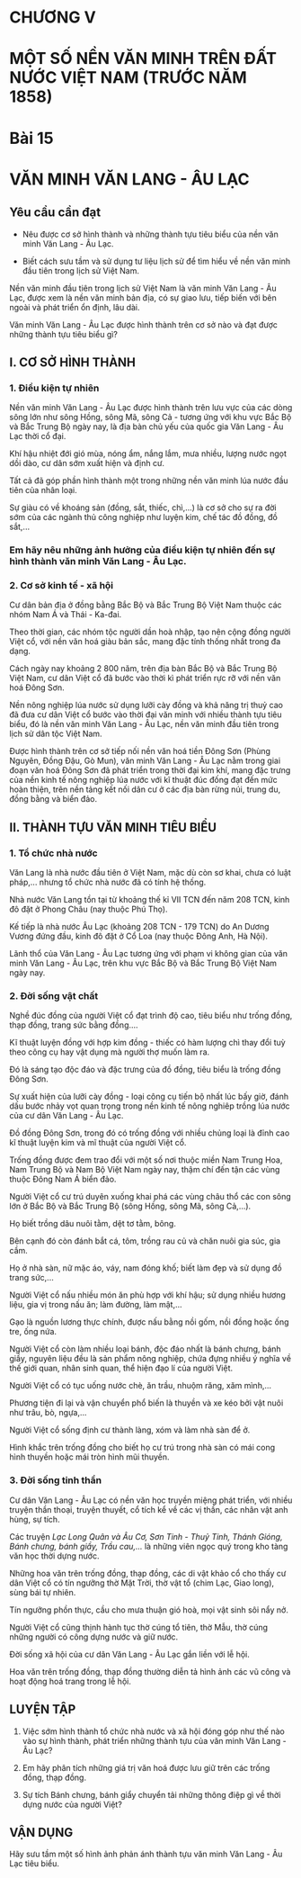 # CHƯƠNG V

# MỘT SỐ NỀN VĂN MINH TRÊN ĐẤT NƯỚC VIỆT NAM (TRƯỚC NĂM 1858)

# Bài 15

# VĂN MINH VĂN LANG - ÂU LẠC

## Yêu cầu cần đạt

- Nêu được cơ sở hình thành và những thành tựu tiêu biểu của nền văn minh Văn Lang - Âu Lạc.

- Biết cách sưu tầm và sử dụng tư liệu lịch sử để tìm hiểu về nền văn minh đầu tiên trong lịch sử Việt Nam.

Nền văn minh đầu tiên trong lịch sử Việt Nam là văn minh Văn Lang - Âu Lạc, được xem là nền văn minh bản địa, có sự giao lưu, tiếp biến với bên ngoài và phát triển ổn định, lâu dài.

Văn minh Văn Lang - Âu Lạc được hình thành trên cơ sở nào và đạt được những thành tựu tiêu biểu gì?

## I. CƠ SỞ HÌNH THÀNH

### 1. Điều kiện tự nhiên

Nền văn minh Văn Lang - Âu Lạc được hình thành trên lưu vực của các dòng sông lớn như sông Hồng, sông Mã, sông Cả - tương ứng với khu vực Bắc Bộ và Bắc Trung Bộ ngày nay, là địa bàn chủ yếu của quốc gia Văn Lang - Âu Lạc thời cổ đại.

Khí hậu nhiệt đới gió mùa, nóng ẩm, nắng lắm, mưa nhiều, lượng nước ngọt dồi dào, cư dân sớm xuất hiện và định cư.

Tất cả đã góp phần hình thành một trong những nền văn minh lúa nước đầu tiên của nhân loại.

Sự giàu có về khoáng sản (đồng, sắt, thiếc, chì,...) là cơ sở cho sự ra đời sớm của các ngành thủ công nghiệp như luyện kim, chế tác đồ đồng, đồ sắt,...

### Em hãy nêu những ảnh hưởng của điều kiện tự nhiên đến sự hình thành văn minh Văn Lang - Âu Lạc.

### 2. Cơ sở kinh tế - xã hội

Cư dân bản địa ở đồng bằng Bắc Bộ và Bắc Trung Bộ Việt Nam thuộc các nhóm Nam Á và Thái - Ka-đai.

Theo thời gian, các nhóm tộc người dần hoà nhập, tạo nên cộng đồng người Việt cổ, với nền văn hoá giàu bản sắc, mang đặc tính thống nhất trong đa dạng.

Cách ngày nay khoảng 2 800 năm, trên địa bàn Bắc Bộ và Bắc Trung Bộ Việt Nam, cư dân Việt cổ đã bước vào thời kì phát triển rực rỡ với nền văn hoá Đông Sơn.

Nền nông nghiệp lúa nước sử dụng lưỡi cày đồng và khả năng trị thuỷ cao đã đưa cư dân Việt cổ bước vào thời đại văn minh với nhiều thành tựu tiêu biểu, đó là nền văn minh Văn Lang - Âu Lạc, nền văn minh đầu tiên trong lịch sử dân tộc Việt Nam.

Được hình thành trên cơ sở tiếp nối nền văn hoá tiền Đông Sơn (Phùng Nguyên, Đồng Đậu, Gò Mun), văn minh Văn Lang - Âu Lạc nằm trong giai đoạn văn hoá Đông Sơn đã phát triển trong thời đại kim khí, mang đặc trưng của nền kinh tế nông nghiệp lúa nước với kĩ thuật đúc đống đạt đến mức hoàn thiện, trên nền tảng kết nối dân cư ở các địa bàn rừng núi, trung du, đồng bằng và biển đảo.

## II. THÀNH TỰU VĂN MINH TIÊU BIỂU

### 1. Tổ chức nhà nước

Văn Lang là nhà nước đầu tiên ở Việt Nam, mặc dù còn sơ khai, chưa có luật pháp,... nhưng tổ chức nhà nước đã có tính hệ thống.

Nhà nước Văn Lang tồn tại từ khoảng thế kỉ VII TCN đến năm 208 TCN, kinh đô đặt ở Phong Châu (nay thuộc Phú Thọ).

Kế tiếp là nhà nước Âu Lạc (khoảng 208 TCN - 179 TCN) do An Dương Vương đứng đầu, kinh đô đặt ở Cổ Loa (nay thuộc Đông Anh, Hà Nội).

Lãnh thổ của Văn Lang - Âu Lạc tương ứng với phạm vi không gian của văn minh Văn Lang - Âu Lạc, trên khu vực Bắc Bộ và Bắc Trung Bộ Việt Nam ngày nay.

### 2. Đời sống vật chất

Nghề đúc đồng của người Việt cổ đạt trình độ cao, tiêu biểu như trống đồng, thạp đồng, trang sức bằng đồng....

Kĩ thuật luyện đồng với hợp kim đồng - thiếc có hàm lượng chì thay đổi tuỳ theo công cụ hay vật dụng mà người thợ muốn làm ra.

Đó là sáng tạo độc đáo và đặc trưng của đồ đồng, tiêu biểu là trống đồng Đông Sơn.

Sự xuất hiện của lưỡi cày đồng - loại công cụ tiến bộ nhất lúc bấy giờ, đánh dấu bước nhảy vọt quan trọng trong nền kinh tế nông nghiêp trồng lúa nước của cư dân Văn Lang - Âu Lạc.

Đồ đồng Đông Sơn, trong đó có trống đồng với nhiều chủng loại là đỉnh cao kĩ thuật luyện kim và mĩ thuật của người Việt cổ.

Trống đồng được đem trao đổi với một số nơi thuộc miền Nam Trung Hoa, Nam Trung Bộ và Nam Bộ Việt Nam ngày nay, thậm chí đến tận các vùng thuộc Đông Nam Á biển đảo.

Người Việt cổ cư trú duyên xuống khai phá các vùng châu thổ các con sông lớn ở Bắc Bộ và Bắc Trung Bộ (sông Hồng, sông Mã, sông Cả,...).

Họ biết trồng dâu nuôi tằm, dệt tơ tằm, bông.

Bên cạnh đó còn đánh bắt cá, tôm, trồng rau củ và chăn nuôi gia súc, gia cầm.

Họ ở nhà sàn, nữ mặc áo, váy, nam đóng khố; biết làm đẹp và sử dụng đồ trang sức,...

Người Việt cổ nấu nhiều món ăn phù hợp với khí hậu; sử dụng nhiều hương liệu, gia vị trong nấu ăn; làm đường, làm mật,...

Gạo là nguồn lương thực chính, được nấu bằng nồi gốm, nồi đồng hoặc ống tre, ống nứa.

Người Việt cổ còn làm nhiều loại bánh, độc đáo nhất là bánh chưng, bánh giầy, nguyên liệu đều là sản phẩm nông nghiệp, chứa đựng nhiều ý nghĩa về thế giới quan, nhân sinh quan, thể hiện đạo lí của người Việt.

Người Việt cổ có tục uống nước chè, ăn trầu, nhuộm răng, xăm mình,...

Phương tiện đi lại và vận chuyển phổ biến là thuyền và xe kéo bởi vật nuôi như trâu, bò, ngựa,...

Người Việt cổ sống định cư thành làng, xóm và làm nhà sàn để ở.

Hình khắc trên trống đồng cho biết họ cư trú trong nhà sàn có mái cong hình thuyền hoặc mái tròn hình mũi thuyền.

### 3. Đời sống tinh thần

Cư dân Văn Lang - Âu Lạc có nền văn học truyền miệng phát triển, với nhiều truyện thần thoại, truyện thuyết, cổ tích kể về các vị thần, các nhân vật anh hùng, sự tích.

Các truyện *Lạc Long Quân và Âu Cơ, Sơn Tinh - Thuỷ Tinh, Thánh Gióng, Bánh chưng, bánh giầy, Trầu cau,...* là những viên ngọc quý trong kho tàng văn học thời dựng nước.

Những hoa văn trên trống đồng, thạp đồng, các di vật khảo cổ cho thấy cư dân Việt cổ có tín ngưỡng thờ Mặt Trời, thờ vật tổ (chim Lạc, Giao long), sùng bái tự nhiên.

Tín ngưỡng phồn thực, cầu cho mưa thuận gió hoà, mọi vật sinh sôi nẩy nở.

Người Việt cổ cũng thịnh hành tục thờ cúng tổ tiên, thờ Mẫu, thờ cúng những người có công dựng nước và giữ nước.

Đời sống xã hội của cư dân Văn Lang - Âu Lạc gắn liền với lễ hội.

Hoa văn trên trống đồng, thạp đồng thường diễn tả hình ảnh các vũ công và hoạt động hoá trang trong lễ hội.

## LUYỆN TẬP
1. Việc sớm hình thành tổ chức nhà nước và xã hội đóng góp như thế nào vào sự hình thành, phát triển những thành tựu của văn minh Văn Lang - Âu Lạc?

2. Em hãy phân tích những giá trị văn hoá được lưu giữ trên các trống đồng, thạp đồng.

3. Sự tích Bánh chưng, bánh giẩy chuyển tải những thông điệp gì về thời dựng nước của người Việt?

## VẬN DỤNG
Hãy sưu tầm một số hình ảnh phản ánh thành tựu văn minh Văn Lang - Âu Lạc tiêu biểu.
